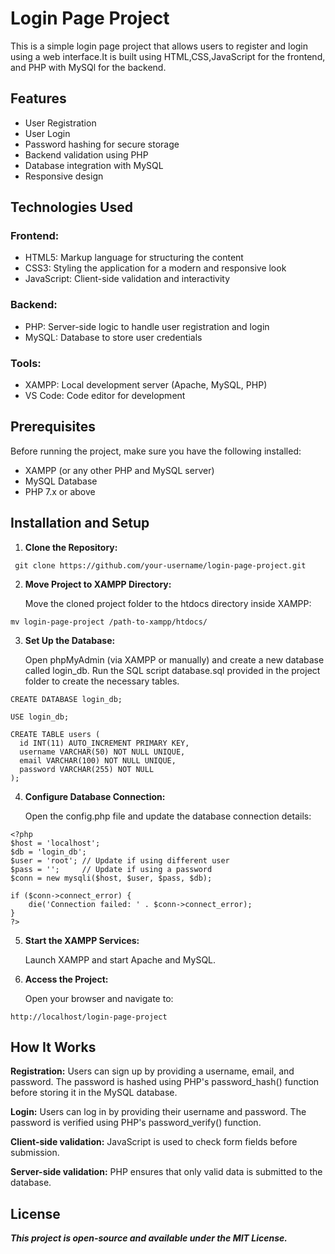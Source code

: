 # Login Page Project

This is a simple login page project that allows users to register and login using a web interface.It is built using HTML,CSS,JavaScript for the frontend, and PHP with MySQl for the backend.

## Features
* User Registration
* User Login
* Password hashing for secure storage
* Backend validation using PHP
* Database integration with MySQL
* Responsive design

## Technologies Used
### Frontend:
* HTML5: Markup language for structuring the content
* CSS3: Styling the application for a modern and responsive look
* JavaScript: Client-side validation and interactivity
### Backend:
* PHP: Server-side logic to handle user registration and login
* MySQL: Database to store user credentials
### Tools:
* XAMPP: Local development server (Apache, MySQL, PHP)
* VS Code: Code editor for development

## Prerequisites
Before running the project, make sure you have the following installed:

* XAMPP (or any other PHP and MySQL server)
* MySQL Database
* PHP 7.x or above

## Installation and Setup

1. **Clone the Repository:**
 
 ```
  git clone https://github.com/your-username/login-page-project.git
  ```
2. **Move Project to XAMPP Directory:**

     Move the cloned project folder to the htdocs directory inside XAMPP:

```
mv login-page-project /path-to-xampp/htdocs/
```

3. **Set Up the Database:**

    Open phpMyAdmin (via XAMPP or manually) and create a new database called login_db.
    Run the SQL script database.sql provided in the project folder to create the necessary tables.

```
CREATE DATABASE login_db;

USE login_db;

CREATE TABLE users (
  id INT(11) AUTO_INCREMENT PRIMARY KEY,
  username VARCHAR(50) NOT NULL UNIQUE,
  email VARCHAR(100) NOT NULL UNIQUE,
  password VARCHAR(255) NOT NULL
);
```

4. **Configure Database Connection:**

     Open the config.php file and update the database connection details:

```
<?php
$host = 'localhost';
$db = 'login_db';
$user = 'root'; // Update if using different user
$pass = '';     // Update if using a password
$conn = new mysqli($host, $user, $pass, $db);

if ($conn->connect_error) {
    die('Connection failed: ' . $conn->connect_error);
}
?>
```

5. **Start the XAMPP Services:**

     Launch XAMPP and start Apache and MySQL.

6. **Access the Project:**

     Open your browser and navigate to:

```
http://localhost/login-page-project
```

## How It Works

**Registration:** Users can sign up by providing a username, email, and password. The password is hashed using PHP's password_hash() function before storing it in the MySQL database.

**Login:** Users can log in by providing their username and password. The password is verified using PHP's password_verify() function.

**Client-side validation:** JavaScript is used to check form fields before submission.

**Server-side validation:** PHP ensures that only valid data is submitted to the database.

## License

***This project is open-source and available under the MIT License.***

